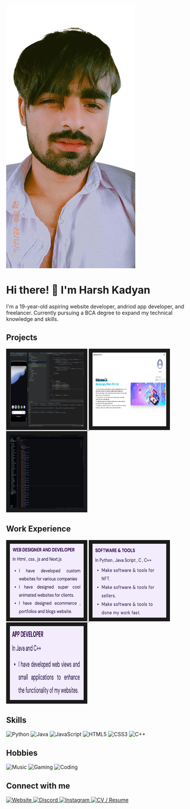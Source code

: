 <!DOCTYPE html>
<html>
<head>
  <meta charset="UTF-8">
</head>
<body>
  <img src="img/me.png" alt="Profile Image" class="profile-image">
  <h1 class="profile-title">Hi there! 👋 I'm Harsh Kadyan</h1>
  <p>I'm a 19-year-old aspiring website developer, andriod app developer, and freelancer. Currently pursuing a BCA degree to expand my technical knowledge and skills.</p>

  <h2>Projects</h2>
  <a href="project2-url">
    <img src="img/work2.jpg" width="200" height="200" border="10">
  </a>
  <a href="img/work1.jpg">
    <img src="img/work1.jpg" width="200" height="200" border="10">
  </a>
  <a href="project2-url">
    <img src="img/work3.jpg" width="200" height="200" border="10">
  </a>

  <h2>Work Experience</h2>
  <a href="img/work22.png">
    <img src="img/work22.png" width="200" height="200" border="10">
  </a>
  <a href="img/work11">
    <img src="img/work11.png" width="200" height="200" border="10">
  </a>
  <a href="img/work33.png">
    <img src="img/work33.png" width="200" height="200" border="10">
  </a>


  <h2>Skills</h2>
  <img src="https://img.shields.io/badge/-Python-black?style=flat&logo=python" alt="Python">
  <img src="https://img.shields.io/badge/-Java-black?style=flat&logo=java" alt="Java">
  <img src="https://img.shields.io/badge/-JavaScript-black?style=flat&logo=javascript" alt="JavaScript">
  <img src="https://img.shields.io/badge/-HTML5-E34F26?style=flat&logo=html5&logoColor=white" alt="HTML5">
  <img src="https://img.shields.io/badge/-CSS3-1572B6?style=flat&logo=css3" alt="CSS3">
  <img src="https://img.shields.io/badge/-C++-00599C?style=flat&logo=c" alt="C++">

  <h2>Hobbies</h2>
  <img src="https://img.shields.io/badge/-Music-black?style=flat&logo=spotify" alt="Music">
  <img src="https://img.shields.io/badge/-Gaming-black?style=flat&logo=nintendo-switch" alt="Gaming">
  <img src="https://img.shields.io/badge/-Coding-black?style=flat&logo=visual-studio-code" alt="Coding">



  <h2>Connect with me</h2>
  <a href="http://harshtech.me/">
    <img src="https://img.shields.io/badge/-Website-47CCCC?style=flat&logo=Google-Chrome&logoColor=white" alt="Website">
  <a href="https://discord.com/users/271140080188522497">
    <img src="https://img.shields.io/badge/-Discord-7289DA?style=flat&logo=discord&logoColor=white" alt="Discord">
  </a>
  <a href="https://www.instagram.com/ig.harsh_07/">
    <img src="https://img.shields.io/badge/-Instagram-E4405F?style=flat&logo=instagram&logoColor=white" alt="Instagram">
  </a>
  <a href="https://harshtech.me/cv.html">
    <img src="https://img.shields.io/badge/-CV-0A66C2?style=flat&logo=cv&logoColor=white" alt="CV / Resume">
  </a>

</body>
</html>
